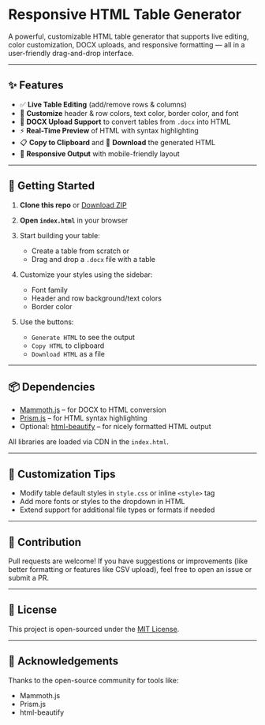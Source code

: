 # Responsive HTML Table Generator

A powerful, customizable HTML table generator that supports live editing, color customization, DOCX uploads, and responsive formatting — all in a user-friendly drag-and-drop interface.

---

## ✨ Features

- ✅ **Live Table Editing** (add/remove rows & columns)
- 🎨 **Customize** header & row colors, text color, border color, and font
- 📄 **DOCX Upload Support** to convert tables from `.docx` into HTML
- ⚡ **Real-Time Preview** of HTML with syntax highlighting
- 📋 **Copy to Clipboard** and 💾 **Download** the generated HTML
- 📱 **Responsive Output** with mobile-friendly layout

---

## 🚀 Getting Started

1. **Clone this repo** or [Download ZIP](https://github.com/CoderYukti/ResponsiveTableGen/archive/refs/heads/main.zip)

2. **Open `index.html`** in your browser

3. Start building your table:
   - Create a table from scratch or
   - Drag and drop a `.docx` file with a table

4. Customize your styles using the sidebar:
   - Font family
   - Header and row background/text colors
   - Border color

5. Use the buttons:
   - `Generate HTML` to see the output
   - `Copy HTML` to clipboard
   - `Download HTML` as a file

---

## 📦 Dependencies

- [Mammoth.js](https://github.com/mwilliamson/mammoth.js) – for DOCX to HTML conversion
- [Prism.js](https://prismjs.com/) – for HTML syntax highlighting
- Optional: [html-beautify](https://beautifier.io/) – for nicely formatted HTML output

All libraries are loaded via CDN in the `index.html`.

---

## 🔧 Customization Tips

- Modify table default styles in `style.css` or inline `<style>` tag
- Add more fonts or styles to the dropdown in HTML
- Extend support for additional file types or formats if needed

---

## 🧩 Contribution

Pull requests are welcome! If you have suggestions or improvements (like better formatting or features like CSV upload), feel free to open an issue or submit a PR.

---

## 📄 License

This project is open-sourced under the [MIT License](LICENSE).

---

## 🙌 Acknowledgements

Thanks to the open-source community for tools like:
- Mammoth.js
- Prism.js
- html-beautify
